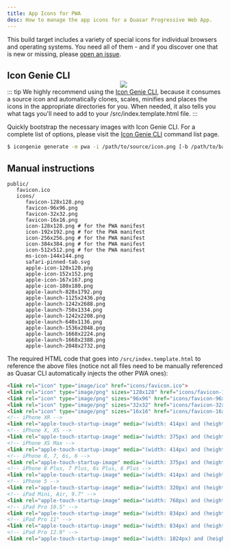 ```yaml
---
title: App Icons for PWA
desc: How to manage the app icons for a Quasar Progressive Web App.
---
```


This build target includes a variety of special icons for individual browsers and operating systems. You need all of them - and if you discover one that is new or missing, please [open an issue](https://github.com/quasarframework/quasar/issues).

<img src="https://cdn.quasar.dev/img/iconfactory.png" style="float:right;max-width:15%;min-width:240px;padding-top:40px" />

## Icon Genie CLI

::: tip
We highly recommend using the [Icon Genie CLI](/icongenie/introduction), because it consumes a source icon and automatically clones, scales, minifies and places the icons in the appropriate directories for you. When needed, it also tells you what tags you'll need to add to your /src/index.template.html file.
:::

Quickly bootstrap the necessary images with Icon Genie CLI. For a complete list of options, please visit the [Icon Genie CLI](/icongenie/command-list) command list page.

```bash
$ icongenie generate -m pwa -i /path/to/source/icon.png [-b /path/to/background.png]
```

## Manual instructions

```
public/
   favicon.ico
   icons/
      favicon-128x128.png
      favicon-96x96.png
      favicon-32x32.png
      favicon-16x16.png
      icon-128x128.png # for the PWA manifest
      icon-192x192.png # for the PWA manifest
      icon-256x256.png # for the PWA manifest
      icon-384x384.png # for the PWA manifest
      icon-512x512.png # for the PWA manifest
      ms-icon-144x144.png
      safari-pinned-tab.svg
      apple-icon-120x120.png
      apple-icon-152x152.png
      apple-icon-167x167.png
      apple-icon-180x180.png
      apple-launch-828x1792.png
      apple-launch-1125x2436.png
      apple-launch-1242x2688.png
      apple-launch-750x1334.png
      apple-launch-1242x2208.png
      apple-launch-640x1136.png
      apple-launch-1536x2048.png
      apple-launch-1668x2224.png
      apple-launch-1668x2388.png
      apple-launch-2048x2732.png
```

The required HTML code that goes into `/src/index.template.html` to reference the above files (notice not all files need to be manually referenced as Quasar CLI automatically injects the other PWA ones):

```html
<link rel="icon" type="image/ico" href="icons/favicon.ico">
<link rel="icon" type="image/png" sizes="128x128" href="icons/favicon-128x128.png">
<link rel="icon" type="image/png" sizes="96x96" href="icons/favicon-96x96.png">
<link rel="icon" type="image/png" sizes="32x32" href="icons/favicon-32x32.png">
<link rel="icon" type="image/png" sizes="16x16" href="icons/favicon-16x16.png">
<!-- iPhone XR -->
<link rel="apple-touch-startup-image" media="(width: 414px) and (height: 896px) and (-webkit-device-pixel-ratio: 2)" href="icons/apple-launch-828x1792.png">
<!-- iPhone X, XS -->
<link rel="apple-touch-startup-image" media="(width: 375px) and (height: 812px) and (-webkit-device-pixel-ratio: 3)" href="icons/apple-launch-1125x2436.png">
<!-- iPhone XS Max -->
<link rel="apple-touch-startup-image" media="(width: 414px) and (height: 896px) and (-webkit-device-pixel-ratio: 3)" href="icons/apple-launch-1242x2688.png">
<!-- iPhone 8, 7, 6s, 6 -->
<link rel="apple-touch-startup-image" media="(width: 375px) and (height: 667px) and (-webkit-device-pixel-ratio: 2)" href="icons/apple-launch-750x1334.png">
<!-- iPhone 8 Plus, 7 Plus, 6s Plus, 6 Plus -->
<link rel="apple-touch-startup-image" media="(width: 414px) and (height: 736px) and (-webkit-device-pixel-ratio: 3)" href="icons/apple-launch-1242x2208.png">
<!-- iPhone 5 -->
<link rel="apple-touch-startup-image" media="(width: 320px) and (height: 568px) and (-webkit-device-pixel-ratio: 2)" href="icons/apple-launch-640x1136.png">
<!-- iPad Mini, Air, 9.7" -->
<link rel="apple-touch-startup-image" media="(width: 768px) and (height: 1024px) and (-webkit-device-pixel-ratio: 2)" href="icons/apple-launch-1536x2048.png">
<!-- iPad Pro 10.5" -->
<link rel="apple-touch-startup-image" media="(width: 834px) and (height: 1112px) and (-webkit-device-pixel-ratio: 2)" href="icons/apple-launch-1668x2224.png">
<!-- iPad Pro 11" -->
<link rel="apple-touch-startup-image" media="(width: 834px) and (height: 1194px) and (-webkit-device-pixel-ratio: 2)" href="icons/apple-launch-1668x2388.png">
<!-- iPad Pro 12.9" -->
<link rel="apple-touch-startup-image" media="(width: 1024px) and (height: 1366px) and (-webkit-device-pixel-ratio: 2)" href="icons/apple-launch-2048x2732.png">
```
